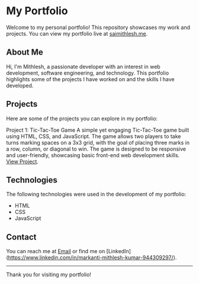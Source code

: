 # My Portfolio

Welcome to my personal portfolio! This repository showcases my work and projects. You can view my portfolio live at [saimithlesh.me](https://www.saimithlesh.me).

## About Me

Hi, I'm Mithlesh, a passionate developer with an interest in web development, software engineering, and technology. This portfolio highlights some of the projects I have worked on and the skills I have developed.

## Projects

Here are some of the projects you can explore in my portfolio:

Project 1: Tic-Tac-Toe Game
A simple yet engaging Tic-Tac-Toe game built using HTML, CSS, and JavaScript. The game allows two players to take turns marking spaces on a 3x3 grid, with the goal of placing three marks in a row, column, or diagonal to win. The game is designed to be responsive and user-friendly, showcasing basic front-end web development skills.
[View Project](https://www.saimithlesh.freewebhostmost.com).

## Technologies

The following technologies were used in the development of my portfolio:

- HTML
- CSS
- JavaScript

## Contact

You can reach me at [Email](mithlesh934639@gmail.com) or find me on [LinkedIn] (https://www.linkedin.com/in/markanti-mithlesh-kumar-944309297/).

---

Thank you for visiting my portfolio!
